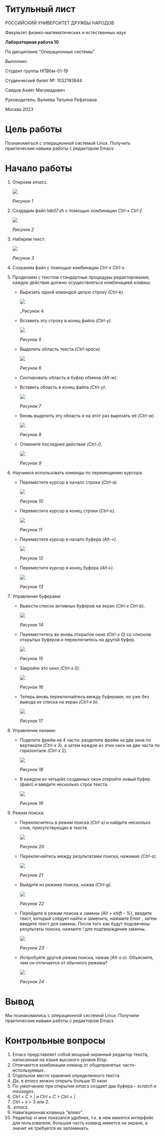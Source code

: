# Титульный лист

РОССИЙСКИЙ УНИВЕРСИТЕТ ДРУЖБЫ НАРОДОВ

Факультет физико-математических и естественных наук









**Лабораторная работа 10**

По дисциплине "Операционные системы"













Выполнил:

Студент группы НПВбм-01-19

Студенческий билет №: 1032193844 

Саидов Ахият Магомадович

Руководитель: Валиева Татьяна Рефатовна























Москва 2023



# Цель работы

Познакомиться с операционной системой Linux. Получить практические навыки работы с редактором Emacs

# Начало работы

1. Откроем _emacs_.

   ![](https://github.com/Akhiyat/Laboratory-work/blob/main/Lab10/screencast/%D0%A0%D0%B8%D1%811.JPG?raw=true)

   _Рисунок 1_

2. Создадим файл _lab07.sh_ с помощью комбинации _Ctrl-x Ctrl-f_.

   ![](https://github.com/Akhiyat/Laboratory-work/blob/main/Lab10/screencast/%D0%A0%D0%B8%D1%812.JPG?raw=true)

   _Рисунок 2_

3. Наберем текст:

   ![](https://github.com/Akhiyat/Laboratory-work/blob/main/Lab10/screencast/%D0%A0%D0%B8%D1%813.JPG?raw=true)

   _Рисунок 3_

4. Сохраним файл с помощью комбинации _Ctrl-x Ctrl-s_.

5. Проделаем с текстом стандартные процедуры редактирования, каждое действие должно осуществляться комбинацией клавиш:

   * Вырезать одной командой целую строку _(Сtrl-k)_.

     ![](https://github.com/Akhiyat/Laboratory-work/blob/main/Lab10/screencast/%D0%A0%D0%B8%D1%814.JPG?raw=true)

     _Рисунок 4

   * Вставить эту строку в конец файла _(Ctrl-y)_.

     ![](https://github.com/Akhiyat/Laboratory-work/blob/main/Lab10/screencast/%D0%A0%D0%B8%D1%815.JPG?raw=true)

     _Рисунок 5_

   * Выделить область текста _(Ctrl-space)_.

     ![](https://github.com/Akhiyat/Laboratory-work/blob/main/Lab10/screencast/%D0%A0%D0%B8%D1%816.JPG?raw=true)

     _Рисунок 6_

   * Скопировать область в буфер обмена _(Alt-w)_.

   * Вставить область в конец файла _(Ctrl-y)_.

     ![](https://github.com/Akhiyat/Laboratory-work/blob/main/Lab10/screencast/%D0%A0%D0%B8%D1%817.JPG?raw=true)

     _Рисунок 7_

   * Вновь выделить эту область и на этот раз вырезать её _(Ctrl-w)_.

     ![](https://github.com/Akhiyat/Laboratory-work/blob/main/Lab10/screencast/%D0%A0%D0%B8%D1%818.JPG?raw=true)

     _Рисунок 8_

   * Отмените последнее действие _(Ctrl-/)_.

     ![](https://github.com/Akhiyat/Laboratory-work/blob/main/Lab10/screencast/%D0%A0%D0%B8%D1%819.JPG?raw=true)

     _Рисунок 9_

6. Научимся использовать команды по перемещению курсора:

   * Переместите курсор в начало строки _(Ctrl-a)_.

     ![](https://github.com/Akhiyat/Laboratory-work/blob/main/Lab10/screencast/%D0%A0%D0%B8%D1%8110.JPG?raw=true)

     _Рисунок 10_

   * Переместите курсор в конец строки _(Ctrl-e)_.

     ![](https://github.com/Akhiyat/Laboratory-work/blob/main/Lab10/screencast/%D0%A0%D0%B8%D1%8111.JPG?raw=true)

     _Рисунок 11_

   * Переместите курсор в начало буфера _(Alt-<)_.

     ![](https://github.com/Akhiyat/Laboratory-work/blob/main/Lab10/screencast/%D0%A0%D0%B8%D1%8112.JPG?raw=true)

     _Рисунок 12_

   * Переместите курсор в конец буфера _(Alt->)_.

     ![](https://github.com/Akhiyat/Laboratory-work/blob/main/Lab10/screencast/%D0%A0%D0%B8%D1%8113.JPG?raw=true)

     _Рисунок 13_

7. Управление буферами

   * Вывести список активных буферов на экран _(Ctrl-x Ctrl-b)_.

     ![](https://github.com/Akhiyat/Laboratory-work/blob/main/Lab10/screencast/%D0%A0%D0%B8%D1%8114.JPG?raw=true)

     _Рисунок 14_

   * Переместитесь во вновь открытое окно _(Ctrl-x  0)_ со списком открытых буферов и переключитесь на другой буфер.

     ![](https://github.com/Akhiyat/Laboratory-work/blob/main/Lab10/screencast/%D0%A0%D0%B8%D1%8115.JPG?raw=true)

     _Рисунок 15_

   * Закройте это окно _(Ctrl-x 0)_.

     ![](https://github.com/Akhiyat/Laboratory-work/blob/main/Lab10/screencast/%D0%A0%D0%B8%D1%8116.JPG?raw=true)

     _Рисунок 16_

   * Теперь вновь переключайтесь между буферами, но уже без вывода их списка на экран _(Ctrl-x b)_.

     ![](https://github.com/Akhiyat/Laboratory-work/blob/main/Lab10/screencast/%D0%A0%D0%B8%D1%8117.JPG?raw=true)

     _Рисунок 17_

8. Управление окнами:

   * Поделите фрейм на 4 части: разделите фрейм на два окна по вертикали _(Ctrl-x 3)_, а затем каждое из этих окон на две части по горизонтали _(Ctrl-x 2)_.

     ![](https://github.com/Akhiyat/Laboratory-work/blob/main/Lab10/screencast/%D0%A0%D0%B8%D1%8118.JPG?raw=true)

     _Рисунок 18_

   * В каждом из четырёх созданных окон откройте новый буфер (файл) и введите несколько строк текста.

     ![](https://github.com/Akhiyat/Laboratory-work/blob/main/Lab10/screencast/%D0%A0%D0%B8%D1%8119.JPG?raw=true)

     _Рисунок 19_

9. Режим поиска:

   * Переключитесь в режим поиска _(Ctrl-s)_ и найдите несколько слов, присутствующих в тексте.

     ![](https://github.com/Akhiyat/Laboratory-work/blob/main/Lab10/screencast/%D0%A0%D0%B8%D1%8120.JPG?raw=true)

     _Рисунок 20_

   * Переключайтесь между результатами поиска, нажимая _(Ctrl-s)_.

     ![](https://github.com/Akhiyat/Laboratory-work/blob/main/Lab10/screencast/%D0%A0%D0%B8%D1%8121.JPG?raw=true)

     _Рисунок 21_

   * Выйдите из режима поиска, нажав _(Ctrl-g)_.

     ![](https://github.com/Akhiyat/Laboratory-work/blob/main/Lab10/screencast/%D0%A0%D0%B8%D1%8122.JPG?raw=true)

     _Рисунок 22_

   * Перейдите в режим поиска и замены _(Alt + shift - %)_, введите текст, который следует найти и заменить, нажмите _Enter_ , затем введите текст для замены. После того как будут подсвечены результаты поиска, нажмите _!_ для подтверждения замены.

     ![](https://github.com/Akhiyat/Laboratory-work/blob/main/Lab10/screencast/%D0%A0%D0%B8%D1%8123.JPG?raw=true)

     _Рисунок 23_

   * Испробуйте другой режим поиска, нажав _(Alt-s o)_. Объясните, чем он отличается от обычного режима?

     ![](https://github.com/Akhiyat/Laboratory-work/blob/main/Lab10/screencast/%D0%A0%D0%B8%D1%8124.JPG?raw=true)

     _Рисунок 24_

# Вывод

Мы познакомились с операционной системой Linux. Получили практические навыки работы с редактором Emacs

# Контрольные вопросы

1. Emacs представляет собой мощный экранный редактор текста, написанный на языке высокого уровня Elisp.
2. Отличаются комбинации команд от общепринятых часто-используемых.
3. Отдельное место хранения определенного текста.
4. Да, в _emacs_ можно открыть больше 10 окон.
5. По умолчанию при открытии _emacs_ создает два буфера - _scratch_ и _messages_.
6. _Ctrl + C > |_ и _Ctrl + C > Ctrl + |_.
7. Ctrl + x > 3 или 2.
8. _.emacs_.
9. Навигационная клавиша _"влево"_.
10. Редактор _vi_ мне показался удобнее, т.к. в нем имеется интерфейс для пользователя, большая часть команд имеется на экране, а значит не требуется их запоминать.
